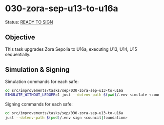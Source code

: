 # 030-zora-sep-u13-to-u16a

Status: [READY TO SIGN]()

## Objective

This task upgrades Zora Sepolia to U16a, executing U13, U14, U15 sequentially.

## Simulation & Signing

Simulation commands for each safe:
```bash
cd src/improvements/tasks/sep/030-zora-sep-u13-to-u16a
SIMULATE_WITHOUT_LEDGER=1 just --dotenv-path $(pwd)/.env simulate <council|foundation>
```

Signing commands for each safe:
```bash
cd src/improvements/tasks/sep/030-zora-sep-u13-to-u16a
just --dotenv-path $(pwd)/.env sign <council|foundation>
```
